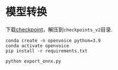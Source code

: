 # 模型转换

下载[checkpoint](https://myshell-public-repo-host.s3.amazonaws.com/openvoice/checkpoints_v2_0417.zip)，解压到`checkpoints_v2`目录.

```
conda create -n openvoice python=3.9
conda activate openvoice
pip install -r requirements.txt

python export_onnx.py
```